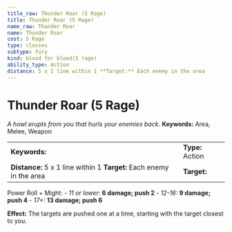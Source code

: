```yaml
---
title_raw: Thunder Roar (5 Rage)
title: Thunder Roar (5 Rage)
name_raw: Thunder Roar
name: Thunder Roar
cost: 5 Rage
type: classes
subtype: fury
kind: blood for blood(5 rage)
ability_type: Action
distance: 5 x 1 line within 1 **Target:** Each enemy in the area
---
```


# Thunder Roar (5 Rage)

*A howl erupts from you that hurls your enemies back*. **Keywords:** Area, Melee, Weapon

|                                                                      |                  |
| :------------------------------------------------------------------- | :--------------- |
| **Keywords:**                                                        | **Type:** Action |
| **Distance:** 5 x 1 line within 1 **Target:** Each enemy in the area | **Target:**      |

Power Roll + Might: - *11 or lower:* **6 damage; push 2** - *12-16:* **9 damage; push 4** - *17+:* **13 damage; push 6**

**Effect:** The targets are pushed one at a time, starting with the target closest to you.
